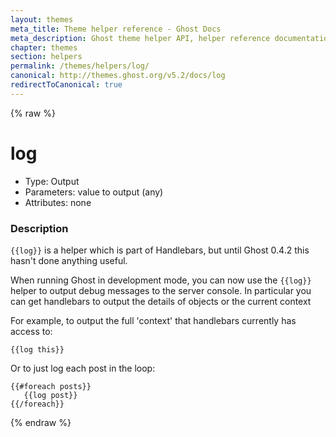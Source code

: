 ```yaml
---
layout: themes
meta_title: Theme helper reference - Ghost Docs
meta_description: Ghost theme helper API, helper reference documentation
chapter: themes
section: helpers
permalink: /themes/helpers/log/
canonical: http://themes.ghost.org/v5.2/docs/log
redirectToCanonical: true
---
```


{% raw %}

# log

 * Type: Output
 * Parameters: value to output (any)
 * Attributes: none


<!--
  * Origin: Handlebars, Ghost
  * Required: No
  * Context: All
-->


### Description

`{{log}}` is a helper which is part of Handlebars, but until Ghost 0.4.2 this hasn't done anything useful.

When running Ghost in development mode, you can now use the `{{log}}` helper to output debug messages to the server console. In particular you can get handlebars to output the details of objects or the current context

For example, to output  the full 'context' that handlebars currently has access to:

`{{log this}}`

Or to just log each post in the loop:

```
{{#foreach posts}}
   {{log post}}
{{/foreach}}
```

{% endraw %}